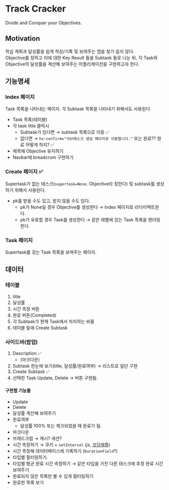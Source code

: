 # Track Cracker
Divide and Conquer your Objectives.

## Motivation
학습 계획과 달성률을 쉽게 작성/기록 및 보여주는 앱을 찾기 쉽지 않다.  
Objective를 정하고 이에 대한 Key Result 들을 Subtask 들로 나눈 뒤, 각 Task와 Objective의 달성률을 계산해 보여주는 어플리케이션을 구현하고자 한다.

## 기능명세
### Index 페이지
Task 목록을 나타내는 페이지. 각 Subtask 목록을 나타내기 위해서도 사용된다.

- Task 목록(테이블)
- 각 task title 클릭시
    - Subtask가 있다면 → subtask 목록으로 이동 ✅
    - 없다면 → `hx-confirm="서브태스크 생성 페이지로 이동합니다."` 또는 완료?? 완료 어떻게 하지? ✅
- 제목에 Objective 유지하기
- Navbar에 breadcrum 구현하기

### Create 페이지 ✅
Supertask가 없는 태스크(`supertask=None`. Objective라 칭한다) 및 subtask를 생성하기 위해서 사용된다.

- pk를 받을 수도 있고, 받지 않을 수도 있다.
    - pk가 None일 경우 Objective를 생성한다 → Index 페이지로 리다이렉트한다.
    - pk가 유효할 경우 Task를 생성한다 → 같은 레벨에 있는 Task 목록을 렌더링한다.

### Task 페이지
Supertask를 갖는 Task 목록을 보여주는 페이지.

## 데이터
### 테이블
1. title
2. 달성률
3. 시간 측정 버튼
4. 완료 버튼(Completed)
5. 각 Subtask가 현재 Task에서 차지하는 비율
0. 테이블 밑에 Create Subtask

### 사이드바(팝업)
1. Description ✅
    - (마크다운)
2. Subtask 한눈에 보기(title, 달성률/완료여부) → 리스트로 일단 구현
3. Create Subtask ✅
4. 선택한 Task Update, Delete → 버튼 구현됨.

#### 구현할 기능들
- Update
- Delete
- 달성률 계산해 보여주기
- 완료여부
    - 달성률 100% 또는 체크되었을 때 완료가 됨.
- 마크다운
- 브레드크럼 → 캐시? 세션?
- 시간 측정하기 → 쿠키 + `setInterval` (js, [코딩애플](https://youtu.be/oWSNOrBbOIU?t=246))
- 시간 측정해 데이터베이스에 기록하기 (`DurationField`?)
- 타입별 필터링하기.
- 타입별 평균 완료 시간 측정하기 → 같은 타입을 가진 다른 태스크에 추정 완료 시간 보여주기
- 완료되지 않은 목록만 볼 수 있게 필터링하기
- 완료한 목록 보기
